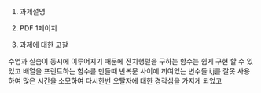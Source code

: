 1. 과제설명



2. PDF 1페이지

3. 과제에 대한 고찰

수업과 실습이 동시에 이루어지기 때문에 전치행렬을 구하는 함수는 쉽게 구현 할 수 있었고
배열을 프린트하는 함수를 만들때 반복문 사이에 끼여있는 변수들 i,j를 잘못 사용하여 많은 시간을 소모하여
다시한번 오탈자에 대한 경각심을 가지게 되었고

